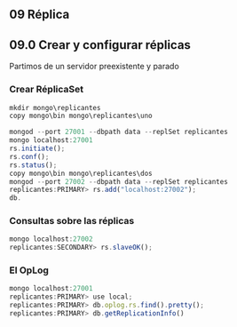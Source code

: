 ## 09 Réplica

## 09.0 Crear y configurar réplicas

Partimos de un servidor preexistente y parado

### Crear RéplicaSet
```javascript
mkdir mongo\replicantes
copy mongo\bin mongo\replicantes\uno

mongod --port 27001 --dbpath data --replSet replicantes
mongo localhost:27001
rs.initiate();
rs.conf();
rs.status();
copy mongo\bin mongo\replicantes\dos
mongod --port 27002 --dbpath data --replSet replicantes
replicantes:PRIMARY> rs.add("localhost:27002");
db.

```


### Consultas sobre las réplicas
```javascript
mongo localhost:27002
replicantes:SECONDARY> rs.slaveOK();

```


### El OpLog
```javascript
mongo localhost:27001
replicantes:PRIMARY> use local;
replicantes:PRIMARY> db.oplog.rs.find().pretty();
replicantes:PRIMARY> db.getReplicationInfo()
```
